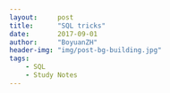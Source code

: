 ```yaml
---
layout:     post
title:      "SQL tricks"
date:       2017-09-01
author:     "BoyuanZH"
header-img: "img/post-bg-building.jpg"
tags:
    - SQL
    - Study Notes
---
```


